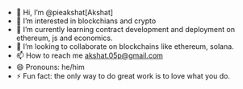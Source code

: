 - 👋 Hi, I’m @pieakshat[Akshat]
- 👀 I’m interested in blockchians and crypto 
- 🌱 I’m currently learning contract development and deployment on ethereum, js and economics.
- 💞️ I’m looking to collaborate on blockchains like ethereum, solana. 
- 📫 How to reach me akshat.05p@gmail.com
- 😄 Pronouns: he/him
- ⚡ Fun fact: the only way to do great work is to love what you do. 

<!---
pieakshat/pieakshat is a ✨ special ✨ repository because its `README.md` (this file) appears on your GitHub profile.
You can click the Preview link to take a look at your changes.
--->
